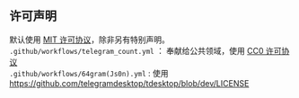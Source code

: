 ## 许可声明
默认使用 [MIT 许可协议](/LICENSE)，除非另有特别声明。
`.github/workflows/telegram_count.yml` ： 奉献给公共领域，使用 [CC0 许可协议](https://creativecommons.org/publicdomain/zero/1.0/legalcode)  
`.github/workflows/64gram(Js0n).yml` : 使用 <https://github.com/telegramdesktop/tdesktop/blob/dev/LICENSE>
